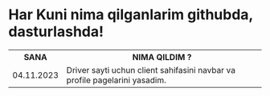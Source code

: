 <!DOCTYPE html>
<html>
  <body>
    <h1>Har Kuni nima qilganlarim githubda, dasturlashda!</h1>
    <table width="100%">
      <tr>
        <th>SANA</th>
        <th>NIMA QILDIM ?</th>
      </tr>
      <tr>
        <td>04.11.2023</td>
        <td>Driver sayti uchun client sahifasini navbar va profile pagelarini yasadim.</td>
      </tr>
    </table>
  </body>
</html>
